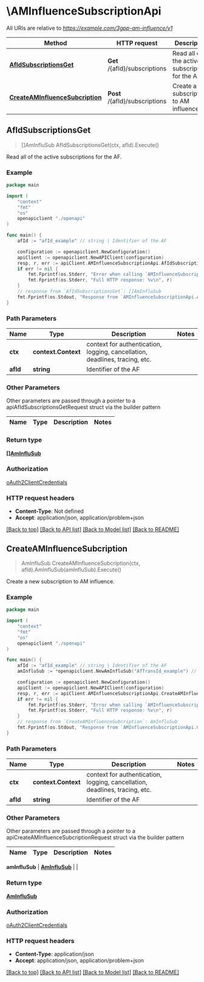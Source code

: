 # \AMInfluenceSubscriptionApi

All URIs are relative to *https://example.com/3gpp-am-influence/v1*

Method | HTTP request | Description
------------- | ------------- | -------------
[**AfIdSubscriptionsGet**](AMInfluenceSubscriptionApi.md#AfIdSubscriptionsGet) | **Get** /{afId}/subscriptions | Read all of the active subscriptions for the AF.
[**CreateAMInfluenceSubcription**](AMInfluenceSubscriptionApi.md#CreateAMInfluenceSubcription) | **Post** /{afId}/subscriptions | Create a new subscription to AM influence.



## AfIdSubscriptionsGet

> []AmInfluSub AfIdSubscriptionsGet(ctx, afId).Execute()

Read all of the active subscriptions for the AF.

### Example

```go
package main

import (
    "context"
    "fmt"
    "os"
    openapiclient "./openapi"
)

func main() {
    afId := "afId_example" // string | Identifier of the AF

    configuration := openapiclient.NewConfiguration()
    apiClient := openapiclient.NewAPIClient(configuration)
    resp, r, err := apiClient.AMInfluenceSubscriptionApi.AfIdSubscriptionsGet(context.Background(), afId).Execute()
    if err != nil {
        fmt.Fprintf(os.Stderr, "Error when calling `AMInfluenceSubscriptionApi.AfIdSubscriptionsGet``: %v\n", err)
        fmt.Fprintf(os.Stderr, "Full HTTP response: %v\n", r)
    }
    // response from `AfIdSubscriptionsGet`: []AmInfluSub
    fmt.Fprintf(os.Stdout, "Response from `AMInfluenceSubscriptionApi.AfIdSubscriptionsGet`: %v\n", resp)
}
```

### Path Parameters


Name | Type | Description  | Notes
------------- | ------------- | ------------- | -------------
**ctx** | **context.Context** | context for authentication, logging, cancellation, deadlines, tracing, etc.
**afId** | **string** | Identifier of the AF | 

### Other Parameters

Other parameters are passed through a pointer to a apiAfIdSubscriptionsGetRequest struct via the builder pattern


Name | Type | Description  | Notes
------------- | ------------- | ------------- | -------------


### Return type

[**[]AmInfluSub**](AmInfluSub.md)

### Authorization

[oAuth2ClientCredentials](../README.md#oAuth2ClientCredentials)

### HTTP request headers

- **Content-Type**: Not defined
- **Accept**: application/json, application/problem+json

[[Back to top]](#) [[Back to API list]](../README.md#documentation-for-api-endpoints)
[[Back to Model list]](../README.md#documentation-for-models)
[[Back to README]](../README.md)


## CreateAMInfluenceSubcription

> AmInfluSub CreateAMInfluenceSubcription(ctx, afId).AmInfluSub(amInfluSub).Execute()

Create a new subscription to AM influence.

### Example

```go
package main

import (
    "context"
    "fmt"
    "os"
    openapiclient "./openapi"
)

func main() {
    afId := "afId_example" // string | Identifier of the AF
    amInfluSub := *openapiclient.NewAmInfluSub("AfTransId_example") // AmInfluSub | 

    configuration := openapiclient.NewConfiguration()
    apiClient := openapiclient.NewAPIClient(configuration)
    resp, r, err := apiClient.AMInfluenceSubscriptionApi.CreateAMInfluenceSubcription(context.Background(), afId).AmInfluSub(amInfluSub).Execute()
    if err != nil {
        fmt.Fprintf(os.Stderr, "Error when calling `AMInfluenceSubscriptionApi.CreateAMInfluenceSubcription``: %v\n", err)
        fmt.Fprintf(os.Stderr, "Full HTTP response: %v\n", r)
    }
    // response from `CreateAMInfluenceSubcription`: AmInfluSub
    fmt.Fprintf(os.Stdout, "Response from `AMInfluenceSubscriptionApi.CreateAMInfluenceSubcription`: %v\n", resp)
}
```

### Path Parameters


Name | Type | Description  | Notes
------------- | ------------- | ------------- | -------------
**ctx** | **context.Context** | context for authentication, logging, cancellation, deadlines, tracing, etc.
**afId** | **string** | Identifier of the AF | 

### Other Parameters

Other parameters are passed through a pointer to a apiCreateAMInfluenceSubcriptionRequest struct via the builder pattern


Name | Type | Description  | Notes
------------- | ------------- | ------------- | -------------

 **amInfluSub** | [**AmInfluSub**](AmInfluSub.md) |  | 

### Return type

[**AmInfluSub**](AmInfluSub.md)

### Authorization

[oAuth2ClientCredentials](../README.md#oAuth2ClientCredentials)

### HTTP request headers

- **Content-Type**: application/json
- **Accept**: application/json, application/problem+json

[[Back to top]](#) [[Back to API list]](../README.md#documentation-for-api-endpoints)
[[Back to Model list]](../README.md#documentation-for-models)
[[Back to README]](../README.md)

